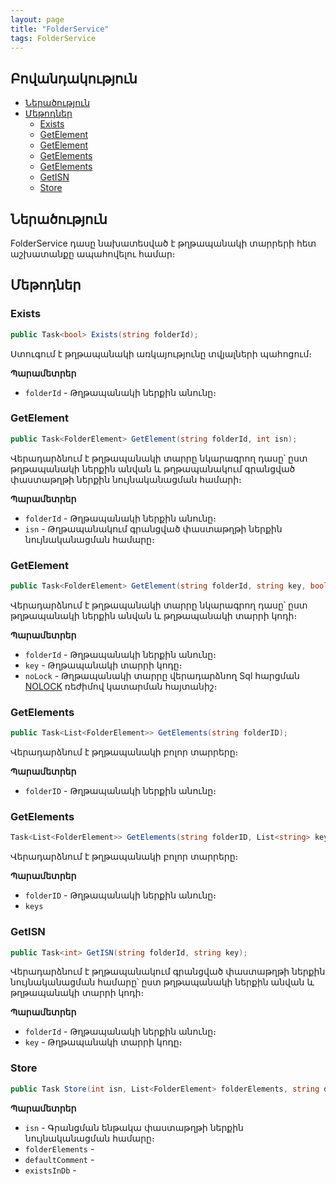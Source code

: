 ```yaml
---
layout: page
title: "FolderService" 
tags: FolderService
---
```


## Բովանդակություն
- [Ներածություն](#ներածություն)
- [Մեթոդներ](#մեթոդներ)
  - [Exists](#exists)
  - [GetElement](#getelement)
  - [GetElement](#getelement-1)
  - [GetElements](#getelements)
  - [GetElements](#getelements-1)
  - [GetISN](#getisn)
  - [Store](#store)


## Ներածություն

FolderService դասը նախատեսված է թղթապանակի տարրերի հետ աշխատանքը ապահովելու համար։

## Մեթոդներ

### Exists

```c#
public Task<bool> Exists(string folderId);
```

Ստուգում է թղթապանակի առկայությունը տվյալների պահոցում։

**Պարամետրեր**

* `folderId` - Թղթապանակի ներքին անունը։

### GetElement

```c#
public Task<FolderElement> GetElement(string folderId, int isn);
```

Վերադարձնում է թղթապանակի տարրը նկարագրող դասը՝ ըստ թղթապանակի ներքին անվան և թղթապանակում գրանցված փաստաթղթի ներքին նույնականացման համարի։

**Պարամետրեր**

* `folderId` - Թղթապանակի ներքին անունը։
* `isn` - Թղթապանակում գրանցված փաստաթղթի ներքին նույնականացման համարը։

### GetElement

```c#
public Task<FolderElement> GetElement(string folderId, string key, bool noLock = false);
```

Վերադարձնում է թղթապանակի տարրը նկարագրող դասը՝ ըստ թղթապանակի ներքին անվան և թղթապանակի տարրի կոդի։

**Պարամետրեր**

* `folderId` - Թղթապանակի ներքին անունը։
* `key` - Թղթապանակի տարրի կոդը։
* `noLock` - Թղթապանակի տարրը վերադարձնող Sql հարցման [NOLOCK](https://dev.to/sardarmudassaralikhan/why-do-we-nolock-in-sql-server-with-an-example-447c#:~:text=In%20SQL%20Server%2C%20the%20NOLOCK,what's%20called%20%22dirty%20reads.%22) ռեժիմով կատարման հայտանիշ։

### GetElements

```c#
public Task<List<FolderElement>> GetElements(string folderID);
```

Վերադարձնում է թղթապանակի բոլոր տարրերը։

**Պարամետրեր**

* `folderID` - Թղթապանակի ներքին անունը։

### GetElements

```c#
Task<List<FolderElement>> GetElements(string folderID, List<string> keys);
```

Վերադարձնում է թղթապանակի բոլոր տարրերը։

**Պարամետրեր**

* `folderID` - Թղթապանակի ներքին անունը։
* `keys`

### GetISN

```c#
public Task<int> GetISN(string folderId, string key);
```

Վերադարձնում է թղթապանակում գրանցված փաստաթղթի ներքին նույնականացման համարը՝ ըստ թղթապանակի ներքին անվան և թղթապանակի տարրի կոդի։

**Պարամետրեր**

* `folderId` - Թղթապանակի ներքին անունը։
* `key` - Թղթապանակի տարրի կոդը։

### Store

```c#
public Task Store(int isn, List<FolderElement> folderElements, string defaultComment, bool existsInDb);
```


**Պարամետրեր**

* `isn` - Գրանցման ենթակա փաստաթղթի ներքին նույնականացման համարը։
* `folderElements` - 
* `defaultComment` - 
* `existsInDb` - 
